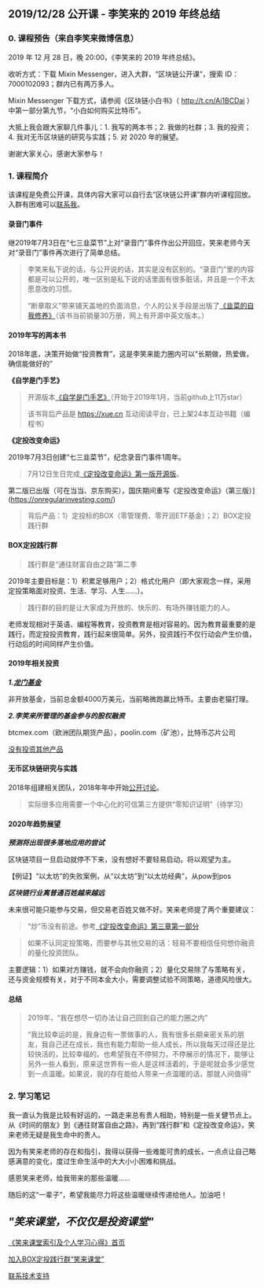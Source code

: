 ## 2019/12/28 公开课 - 李笑来的 2019 年终总结

### 0. 课程预告（来自李笑来微博信息）

2019 年 12 月 28 日，晚 20:00，《李笑来的 2019 年终总结》。 

收听方式：下载 Mixin Messenger，进入大群，“区块链公开课”，搜索 ID：7000102093；群内已有两万多人。 

Mixin Messenger 下载方式，请参阅《区块链小白书》（ http://t.cn/Ai1BCDai ）中第一部分第九节，“小白如何购买比特币”。 

大抵上我会跟大家聊几件事儿：1. 我写的两本书；2. 我做的社群；3. 我的投资；4. 我对无币区块链的研究与实践；5. 对 2020 年的展望。 

谢谢大家关心，感谢大家参与！

### 1. 课程简介

该课程是免费公开课，具体内容大家可以自行去“区块链公开课”群内听课程回放。入群有困难可以[联系我](contact-info.md)。

#### 录音门事件

继2019年7月3日在“七三韭菜节”上对“录音门”事件作出公开回应，笑来老师今天对“录音门”事件再次进行了简单总结。

> 李笑来私下说的话，与公开说的话，其实是没有区别的。“录音门”里的内容都是可以公开的，唯一区别是私下说的话里面有很多脏话，并且是一个不太愿意改的习惯。
>
> “断章取义”带来铺天盖地的负面消息，个人的公关手段是出版了[《韭菜的自我修养》](https://github.com/xiaolai/the-self-cultivation-of-leeks)（该书当前销量30万册，网上有开源中英文版本。）

#### 2019年写的两本书

2018年底，决策开始做“投资教育”，这是李笑来能力圈内可以“长期做，热爱做，确信能做好的”

**《自学是门手艺》**

> 开源版本[《自学是门手艺》](https://github.com/selfteaching/the-craft-of-selfteaching)（开始于2019年1月，当前github上11万star）
>
> 该书背后产品是 https://xue.cn 互动阅读平台，已上架24本互动书籍（编程书）

**《定投改变命运》**

2019年7月3日创建“七三韭菜节”，纪念录音门事件1周年。

> 7月12日生日完成[《定投改变命运》第一版开源版](https://github.com/xiaolai/regular-investing-in-box)。

第二版已出版（可在当当、京东购买），国庆期间重写《定投改变命运》（第三版）](https://onregularinvesting.com/)

> 背后产品：1）定投标的BOX（零管理费、零开润ETF基金）；2）BOX定投践行群

#### BOX定投践行群

> 践行群是“通往财富自由之路”第二季

2019年主要目标是：1）积累足够用户；2）格式化用户（即大家观念一样，采用定投策略面对投资、生活、学习、人生……）。

> 践行群的目的是让大家成为开放的、快乐的、有场外赚钱能力的人。

老师发现相对于英语、编程等教育，投资教育是相对容易的。因为教育最重要的是践行，而定投投资教育，践行起来很简单。另外，投资践行不仅行动会产生价值，行动后的时间同样产生价值。

#### 2019年相关投资

***1.[龙门基金](https://www.longmen.fund)***

非开放基金，当前总金额4000万美元，当前略微跑赢比特币。主要由老猫打理。

***2.李笑来所管理的基金参与的股权融资***

btcmex.com（欧洲团队期货产品），poolin.com（矿池），比特币芯片公司

[没有投资其他产品](https://press.one/files/c6b73d21fc72e7302b1a78d4796f7aa6aa5dc7cb3fc07a70d77a95f88503787b)

#### 无币区块链研究与实践

2018年组建相关团队，2018年年中开始[公开讨论](https://weibo.com/1576218000/Greg3EPUl?from=page_1005051576218000_profile&wvr=6&mod=weibotime)。

> 实际很多应用需要一个中心化的可信第三方提供“零知识证明”（待学习）

#### 2020年趋势展望

***预测将出现很多落地应用的尝试***

区块链项目一旦启动就停不下来，没有想好不要轻易启动。将以观望为主。

【例证】“以太坊”的失败案例，从“以太坊”到“以太坊经典”，从pow到pos

***区块链行业离普通百姓越来越远***

未来很可能只能参与交易，但交易老百姓又做不好。笑来老师提了两个重要建议：

> “炒”币没有前途。参考[《定投改变命运》第三章第一部分](https://onregularinvesting.com/#/cn/?id=_31-%e5%b1%a1%e6%88%98%e5%b1%a1%e8%b4%a5%e4%b8%8d%e6%88%98%e5%88%99%e8%83%9c)

> 如果不认同定投策略，而要参与其他交易的话：轻易不要相信任何想你融资的量化投资团队。

主要逻辑：1）如果对方赚钱，就不会向你融资；2）量化交易除了与策略有关，还与资金规模有关，对于不同本金大小，需要调整试验不同策略，道德风险很大。

#### 总结

> 2019年，“我在想尽一切办法让自己回到自己的能力圈之内”
>
> “我比较幸运的是，我身边有一票做事的人，我有很多长期亲密关系的朋友，我自己还在成长，我也有能力帮助一些人成长，所以我每天过得还是比较快活的，比较幸福的。也希望我在不停努力，不停展示的情况下，能够让另外一些人看到，原来这世界有一些人是这样活着的，于是呢就会多少感觉到一点温暖。如果说，我的存在能给人带来一点温暖的话，那就人间值得”

### 2. 学习笔记

我一直认为我是比较有好运的，一路走来总有贵人相助，特别是一些关健节点上。从《时间的朋友》到《通往财富自由之路》，再到“践行群”和《定投改变命运》，笑来老师无疑是我生命中的贵人。

因为有笑来老师的存在和指引，我得以获得一些难能可贵的成长，一点点让自己略感满意的变化，度过生命生活中的大大小小困难和挑战。

感恩笑来老师，给我带来的那些温暖……

随后的这“一辈子”，希望我能尽力将这些温暖继续传递给他人。加油吧！

## ***"笑来课堂，不仅仅是投资课堂"***

[《笑来课堂索引及个人学习心得》首页](/README.md)

[加入BOX定投践行群“笑来课堂”](/xiaolai-class.md)

[联系技术支持](/contact-info.md)
